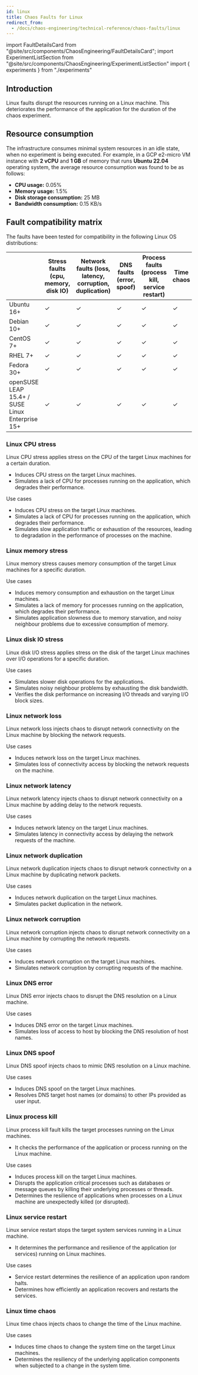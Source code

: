 ```yaml
---
id: linux
title: Chaos Faults for Linux
redirect_from:
  - /docs/chaos-engineering/technical-reference/chaos-faults/linux
---
```


<!-- Import statement for Custom Components -->

import FaultDetailsCard from "@site/src/components/ChaosEngineering/FaultDetailsCard";
import ExperimentListSection from "@site/src/components/ChaosEngineering/ExperimentListSection"
import { experiments } from "./experiments"

<!-- Heading Description -->

## Introduction

Linux faults disrupt the resources running on a Linux machine. This deteriorates the performance of the application for the duration of the chaos experiment.

## Resource consumption

The infrastructure consumes minimal system resources in an idle state, when no experiment is being executed. For example, in a GCP e2-micro VM instance with **2 vCPU** and **1 GB** of memory that runs **Ubuntu 22.04** operating system, the average resource consumption was found to be as follows:

- **CPU usage:** 0.05%
- **Memory usage:** 1.5%
- **Disk storage consumption:** 25 MB
- **Bandwidth consumption:** 0.15 KB/s

## Fault compatibility matrix

The faults have been tested for compatibility in the following Linux OS distributions:

|                                                 | Stress faults (cpu, memory, disk IO) | Network faults (loss, latency, corruption, duplication) | DNS faults (error, spoof) | Process faults (process kill, service restart) | Time chaos | Disk fill |
| ----------------------------------------------- | ------------------------------------ | ------------------------------------------------------- | ------------------------- | ---------------------------------------------- | ---------- | --------- |
| Ubuntu 16+                                      | ✓                                    | ✓                                                       | ✓                         | ✓                                              | ✓          | ✓         |
| Debian 10+                                      | ✓                                    | ✓                                                       | ✓                         | ✓                                              | ✓          | ✓         |
| CentOS 7+                                       | ✓                                    | ✓                                                       | ✓                         | ✓                                              | ✓          | ✓         |
| RHEL 7+                                         | ✓                                    | ✓                                                       | ✓                         | ✓                                              | ✓          | ✓         |
| Fedora 30+                                      | ✓                                    | ✓                                                       | ✓                         | ✓                                              | ✓          | ✓         |
| openSUSE LEAP 15.4+ / SUSE Linux Enterprise 15+ | ✓                                    | ✓                                                       | ✓                         | ✓                                              | ✓          | ✓         |

<!-- Experiment List and Search Bar (every experiment added below, need to be added in this file also) -->

<ExperimentListSection experiments={experiments} />

<!-- Code for Fault Card starts from here -->

<FaultDetailsCard category="linux">

### Linux CPU stress

Linux CPU stress applies stress on the CPU of the target Linux machines for a certain duration.

- Induces CPU stress on the target Linux machines.
- Simulates a lack of CPU for processes running on the application, which degrades their performance.

<Accordion color="green">
<summary>Use cases</summary>

- Induces CPU stress on the target Linux machines.
- Simulates a lack of CPU for processes running on the application, which degrades their performance.
- Simulates slow application traffic or exhaustion of the resources, leading to degradation in the performance of processes on the machine.

</Accordion>

</FaultDetailsCard>

<FaultDetailsCard category="linux">

### Linux memory stress

Linux memory stress causes memory consumption of the target Linux machines for a specific duration.

<Accordion color="green">
<summary>Use cases</summary>

- Induces memory consumption and exhaustion on the target Linux machines.
- Simulates a lack of memory for processes running on the application, which degrades their performance.
- Simulates application slowness due to memory starvation, and noisy neighbour problems due to excessive consumption of memory.

</Accordion>

</FaultDetailsCard>

<FaultDetailsCard category="linux">

### Linux disk IO stress

Linux disk I/O stress applies stress on the disk of the target Linux machines over I/O operations for a specific duration.

<Accordion color="green">
<summary>Use cases</summary>

- Simulates slower disk operations for the applications.
- Simulates noisy neighbour problems by exhausting the disk bandwidth.
- Verifies the disk performance on increasing I/O threads and varying I/O block sizes.

</Accordion>

</FaultDetailsCard>

<FaultDetailsCard category="linux">

### Linux network loss

Linux network loss injects chaos to disrupt network connectivity on the Linux machine by blocking the network requests.

<Accordion color="green">
<summary>Use cases</summary>

- Induces network loss on the target Linux machines.
- Simulates loss of connectivity access by blocking the network requests on the machine.

</Accordion>

</FaultDetailsCard>

<FaultDetailsCard category="linux">

### Linux network latency

Linux network latency injects chaos to disrupt network connectivity on a Linux machine by adding delay to the network requests.

<Accordion color="green">
<summary>Use cases</summary>

- Induces network latency on the target Linux machines.
- Simulates latency in connectivity access by delaying the network requests of the machine.

</Accordion>

</FaultDetailsCard>

<FaultDetailsCard category="linux">

### Linux network duplication

Linux network duplication injects chaos to disrupt network connectivity on a Linux machine by duplicating network packets.

<Accordion color="green">
<summary>Use cases</summary>

- Induces network duplication on the target Linux machines.
- Simulates packet duplication in the network.

</Accordion>

</FaultDetailsCard>

<FaultDetailsCard category="linux">

### Linux network corruption

Linux network corruption injects chaos to disrupt network connectivity on a Linux machine by corrupting the network requests.

<Accordion color="green">
<summary>Use cases</summary>

- Induces network corruption on the target Linux machines.
- Simulates network corruption by corrupting requests of the machine.

</Accordion>

</FaultDetailsCard>

<FaultDetailsCard category="linux">

### Linux DNS error

Linux DNS error injects chaos to disrupt the DNS resolution on a Linux machine.

<Accordion color="green">
<summary>Use cases</summary>

- Induces DNS error on the target Linux machines.
- Simulates loss of access to host by blocking the DNS resolution of host names.

</Accordion>

</FaultDetailsCard>

<FaultDetailsCard category="linux">

### Linux DNS spoof

Linux DNS spoof injects chaos to mimic DNS resolution on a Linux machine.

<Accordion color="green">
<summary>Use cases</summary>

- Induces DNS spoof on the target Linux machines.
- Resolves DNS target host names (or domains) to other IPs provided as user input.

</Accordion>

</FaultDetailsCard>

<FaultDetailsCard category="linux">

### Linux process kill

Linux process kill fault kills the target processes running on the Linux machines.

- It checks the performance of the application or process running on the Linux machine.

<Accordion color="green">
<summary>Use cases</summary>

- Induces process kill on the target Linux machines.
- Disrupts the application critical processes such as databases or message queues by killing their underlying processes or threads.
- Determines the resilience of applications when processes on a Linux machine are unexpectedly killed (or disrupted).

</Accordion>

</FaultDetailsCard>

<FaultDetailsCard category="linux">

### Linux service restart

Linux service restart stops the target system services running in a Linux machine.

- It determines the performance and resilience of the application (or services) running on Linux machines.

<Accordion color="green">
<summary>Use cases</summary>

- Service restart determines the resilience of an application upon random halts.
- Determines how efficiently an application recovers and restarts the services.

</Accordion>

</FaultDetailsCard>

<FaultDetailsCard category="linux">

### Linux time chaos

Linux time chaos injects chaos to change the time of the Linux machine.

<Accordion color="green">
<summary>Use cases</summary>

- Induces time chaos to change the system time on the target Linux machines.
- Determines the resiliency of the underlying application components when subjected to a change in the system time.

</Accordion>

</FaultDetailsCard>
